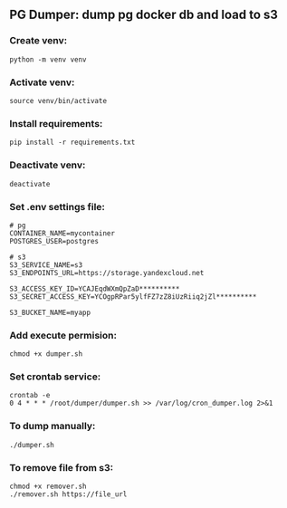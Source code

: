 ## PG Dumper: dump pg docker db and load to s3

### Create venv:

`python -m venv venv`

### Activate venv:

`source venv/bin/activate`

### Install requirements:

`pip install -r requirements.txt`

### Deactivate venv:

`deactivate`

### Set .env settings file:

```
# pg
CONTAINER_NAME=mycontainer
POSTGRES_USER=postgres

# s3
S3_SERVICE_NAME=s3
S3_ENDPOINTS_URL=https://storage.yandexcloud.net

S3_ACCESS_KEY_ID=YCAJEqdWXmQpZaD**********
S3_SECRET_ACCESS_KEY=YCOgpRPar5ylfFZ7zZ8iUzRiiq2jZl**********

S3_BUCKET_NAME=myapp
```

### Add execute permision:

`chmod +x dumper.sh`

### Set crontab service:

`crontab -e`  
`0 4 * * * /root/dumper/dumper.sh >> /var/log/cron_dumper.log 2>&1`

### To dump manually:

`./dumper.sh`

### To remove file from s3:

`chmod +x remover.sh`  
`./remover.sh https://file_url`
